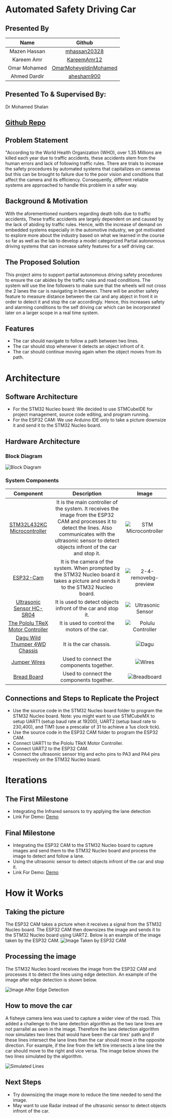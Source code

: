 # Automated Safety Driving Car

## Presented By

|     Name     |                              Github                               |
| :----------: | :---------------------------------------------------------------: |
| Mazen Hassan |          [mhassan20328](https://github.com/mhassan20328)          |
|  Kareem Amr  |           [KareemAmr12](https://github.com/KareemAmr12)           |
| Omar Mohamed | [OmarMoheyeldinMohamed](https://github.com/OmarMoheyeldinMohamed) |
| Ahmed Dardir |            [ahesham900](https://github.com/ahesham900)            |

## Presented To & Supervised By:

Dr Mohamed Shalan

## [Github Repo](https://github.com/OmarMoheyeldinMohamed/AutomatedSafteyDrivingCar)

## Problem Statement

"According to the World Health Organization (WHO), over 1.35 Millions are killed each year due to traffic accidents, these accidents stem from the human errors and lack of following traffic rules. There are trials to increase the safety procedures by automated systems that capitalizes on cameras but this can be brought to failure due to the poor vision and conditions that affect the camera and its efficiency. Consequently, different reliable systems are approached to handle this problem in a safer way.

## Background & Motivation

With the aforementioned numbers regarding death tolls due to traffic accidents, These traffic accidents are largely dependent on and caused by the lack of abiding by traffic rules. Hence, with the increase of demand on embedded systems especially in the automotive industry, we got motivated to explore more about the industry based on what we learned in the course so far as well as the lab to develop a model categorized Partial autonomous driving systems that can increase safety features for a self driving car.

## The Proposed Solution

This project aims to support partial autonomous driving safety procedures to ensure the car abides by the traffic rules and road conditions. The system will use the line followers to make sure that the wheels will not cross the 2 lanes the car is navigating in between. There will be another safety feature to measure distance between the car and any abject in front it in order to detect it and stop the car accordingly. Hence, this increases safety and alarming conditions to the self driving car which can be incorporated later on a larger scope in a real time system.

## Features

- The car should navigate to follow a path between two lines.
- The car should stop whenever it detects an object infront of it.
- The car should continue moving again when the object moves from its path.

# Architecture

## Software Architecture

- For the STM32 Nucleo board: We decided to use STMCubeIDE for project management, source code editing, and program running.
- For the ESP32 CAM: We use Arduino IDE only to take a picture downsize it and send it to the STM32 Nucleo board.

## Hardware Architecture

### Block Diagram

![Block Diagram](https://i.postimg.cc/tCj8Ppdk/Block-Diagram.jpg)

### System Components

|                                               Component                                                |                                                                                                      Description                                                                                                       |                                                             Image                                                              |
| :----------------------------------------------------------------------------------------------------: | :--------------------------------------------------------------------------------------------------------------------------------------------------------------------------------------------------------------------: | :----------------------------------------------------------------------------------------------------------------------------: |
| [STM32L432KC Microcontroller](https://www.st.com/en/microcontrollers-microprocessors/stm32l432kc.html) | It is the main controller of the system. It receives the image from the ESP32 CAM and processes it to detect the lines. Also communicates with the ultrasonic sensor to detect objects infront of the car and stop it. |                                 ![STM Microcontroller](https://i.postimg.cc/MGbvH8t4/STM.jpg)                                  |
|          [ESP32-Cam](https://ram-e-shop.com/product/esp32-cam-development-board-with-camera/)          |                                           It is the camera of the system. When prompted by the STM32 Nucleo board it takes a picture and sends it to the STM32 Nucleo board.                                           | ![2-4-removebg-preview](https://user-images.githubusercontent.com/66432580/235498482-5766401c-70d7-4645-93e0-ec59ab4ba62f.png) |
|            [Ultrasonic Sensor HC-SR04](https://ram-e-shop.com/product/kit-ultrasonic-txrx/)            |                                                                              It is used to detect objects infront of the car and stop it.                                                                              |                               ![Ultrasonic Sensor](https://i.postimg.cc/wM3vwRH8/Ultrasonic.jpg)                               |
|                 [The Pololu TReX Motor Controller](https://www.pololu.com/product/777)                 |                                                                                      It is used to control the motors of the car.                                                                                      |                                ![Polulu Controller](https://i.postimg.cc/Bvs2MpVr/polulu4.jpg)                                 |
|                  [Dagu Wild Thumper 4WD Chassis](https://www.pololu.com/product/1567)                  |                                                                                                 It is the car chassis.                                                                                                 |                                        ![Dagu](https://i.postimg.cc/nrLsNw4W/Dagu.jpg)                                         |
|                      [Jumper Wires](https://ram-e-shop.com/product/ph60-mf-20cm/)                      |                                                                                        Used to connect the components together.                                                                                        |                                    ![Wires](https://i.postimg.cc/59PQ8b1W/Jumper-Wires.jpg)                                    |
|                    [Bread Board](https://ram-e-shop.com/product/bb01-bread-board/)                     |                                                                                        Used to connect the components together.                                                                                        |                                  ![Breadboard](https://i.postimg.cc/nr6D7Gmw/Breadboard2.jpg)                                  |

## Connections and Steps to Replicate the Project

- Use the source code in the STM32 Nucleo board folder to program the STM32 Nucleo board. Note: you might want to use STMCubeMX to setup UART1 (setup baud rate at 19200), UART2 (setup baud rate to 230,400), and TIM1 (use a prescalar of 31 to achieve a 1us clock tick).
- Use the source code in the ESP32 CAM folder to program the ESP32 CAM.
- Connect UART1 to the Pololu TReX Motor Controller.
- Connect UART2 to the ESP32 CAM.
- Connect the ultrasonic sensor trig and echo pins to PA3 and PA4 pins respectively on the STM32 Nucleo board.

# Iterations

## The First Milestone

- Integrating the Infrared sensors to try applying the lane detection
- Link For Demo: [Demo](https://drive.google.com/drive/folders/1-3KJ91FfxfCk9-20nycJq1BGQrZUv5BV)

## Final Milestone

- Integrating the ESP32 CAM to the STM32 Nucleo board to capture images and send them to the STM32 Nucleo board and process the image to detect and follow a lane.
- Using the ultrasonic sensor to detect objects infront of the car and stop it.
- Link For Demo: [Demo](https://drive.google.com/file/d/19p_erXYdElvhYQwuB0MS8_ObLfitgnJr/view?usp=sharing)

# How it Works

## Taking the picture

The ESP32 CAM takes a picture when it receives a signal from the STM32 Nucleo board. The ESP32 CAM then downsizes the image and sends it to the STM32 Nucleo board using UART2. Below is an example of the image taken by the ESP32 CAM.
![Image Taken by ESP32 CAM](https://i.postimg.cc/Kzfw2v8Q/kiroimage18.png)

## Processing the image

The STM32 Nucleo board receives the image from the ESP32 CAM and processes it to detect the lines using edge detection. An example of the image after edge detection is shown below.

![Image After Edge Detection](https://i.postimg.cc/3wBnyfQx/kiroimage17.png)

## How to move the car

A fisheye camera lens was used to capture a wider view of the road. This added a challenge to the lane detection algorithm as the two lane lines are not parrallel as seen in the image. Therefore the lane detection algorithm now simulates two lines that would have been the car tires' path and if these lines intersect the lane lines then the car should move in the opposite direction. For example, if the line from the left tire intersects a lane line the car should move to the right and vice versa. The image below shows the two lines simulated by the algorithm.

![Simulated Lines](https://i.postimg.cc/cHW7cRZ5/car.png)

## Next Steps

- Try downsizing the image more to reduce the time needed to send the image.
- May want to use Radar instead of the ultrasonic sensor to detect objects infront of the car.
